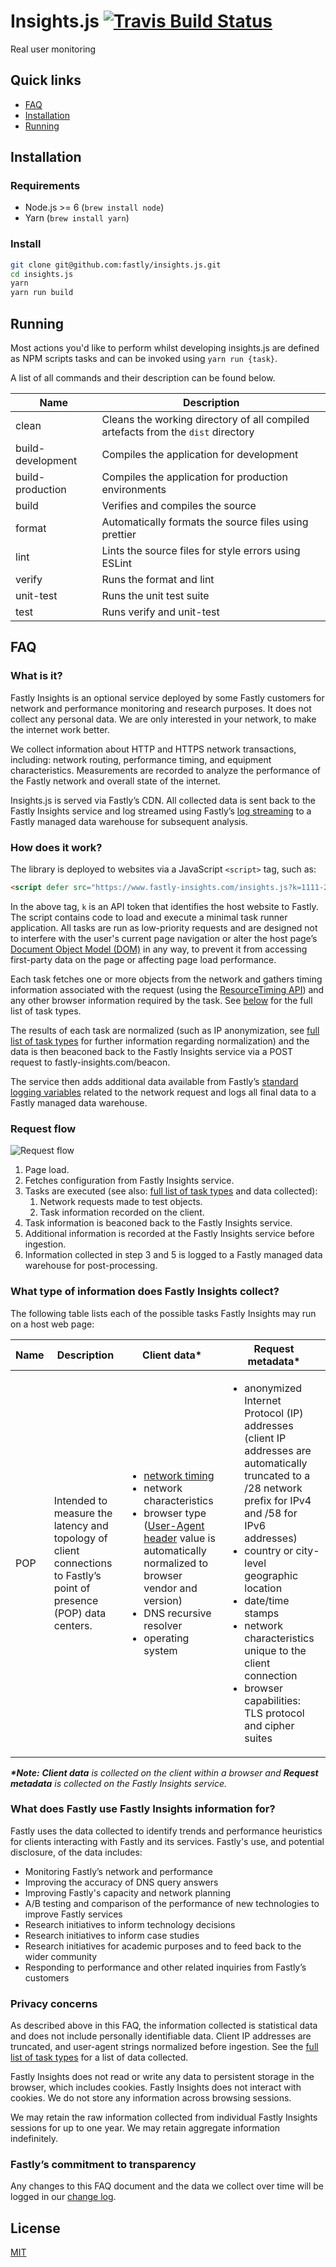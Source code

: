 # Insights.js [![Travis Build Status][travis-img]][travis]
Real user monitoring 

[travis]: https://travis-ci.com/fastly/insights.js
[travis-img]: https://travis-ci.com/fastly/insights.js.svg?token=i6WATLrpQktJR1HWpL2Y&branch=master

## Quick links
- [FAQ](#faq)
- [Installation](#installation)
- [Running](#running)

## Installation

### Requirements
- Node.js >= 6 (```brew install node```)
- Yarn (```brew install yarn```)

### Install
```sh
git clone git@github.com:fastly/insights.js.git
cd insights.js
yarn
yarn run build
```

## Running
Most actions you'd like to perform whilst developing insights.js are defined as NPM scripts tasks and can be invoked using `yarn run {task}`.

A list of all commands and their description can be found below.


Name                   | Description
-----------------------|-----------------------------
clean | Cleans the working directory of all compiled artefacts from the `dist` directory
build-development | Compiles the application for development
build-production | Compiles the application for production environments
build | Verifies and compiles the source
format | Automatically formats the source files using prettier
lint | Lints the source files for style errors using ESLint
verify | Runs the format and lint
unit-test | Runs the unit test suite
test | Runs verify and unit-test


## FAQ

### What is it?
Fastly Insights is an optional service deployed by some Fastly customers for network and performance monitoring and research purposes. It does not collect any personal data. We are only interested in your network, to make the internet work better.

We collect information about HTTP and HTTPS network transactions, including: network routing, performance timing, and equipment characteristics. Measurements are recorded to analyze the performance of the Fastly network and overall state of the internet. 

Insights.js is served via Fastly’s CDN. All collected data is sent back to the Fastly Insights service and log streamed using Fastly’s [log streaming](https://docs.fastly.com/guides/streaming-logs/) to a Fastly managed data warehouse for subsequent analysis. 

### How does it work?
The library is deployed to websites via a JavaScript `<script>` tag, such as: 

```html
<script defer src="https://www.fastly-insights.com/insights.js?k=1111-2222-3333"></script>  
```

In the above tag, `k` is an API token that identifies the host website to Fastly. The script contains code to load and execute a minimal task runner application. All tasks are run as low-priority requests and are designed not to interfere with the user's current page navigation or alter the host page’s [Document Object Model (DOM)](https://developer.mozilla.org/en-US/docs/Web/API/Document_Object_Model) in any way, to prevent it from accessing first-party data on the page or affecting page load performance. 

Each task fetches one or more objects from the network and gathers timing information associated with the request (using the [ResourceTiming API](https://w3c.github.io/resource-timing/)) and any other browser information required by the task. See [below](#what-type-of-information-does-fastly-insights-collect) for the full list of task types.

The results of each task are normalized (such as IP anonymization, see [full list of task types](#what-type-of-information-does-fastly-insights-collect) for further information regarding normalization) and the data is then beaconed back to the Fastly Insights service via a POST request to fastly-insights.com/beacon.

The service then adds additional data available from Fastly’s [standard logging variables](https://docs.fastly.com/guides/streaming-logs/useful-variables-to-log) related to the network request and logs all final data to a Fastly managed data warehouse.

### Request flow
![Request flow](https://github.com/fastly/insights.js/blob/master/doc/request-flow.png)

1. Page load.
1. Fetches configuration from Fastly Insights service.
1. Tasks are executed (see also: [full list of task types](#what-type-of-information-does-fastly-insights-collect) and data collected):
    1. Network requests made to test objects.
    1. Task information recorded on the client.
1. Task information is beaconed back to the Fastly Insights service.
1. Additional information is recorded at the Fastly Insights service before ingestion.
1. Information collected in step 3 and 5 is logged to a Fastly managed data warehouse for post-processing.

### What type of information does Fastly Insights collect?
The following table lists each of the possible tasks Fastly Insights may run on a host web page: 

<table>
    <thead>
        <tr>
            <th>Name</th>
            <th>Description</th>
            <th>Client data*</th>
            <th>Request metadata*</th>
        </tr>
    </thead>
    <tbody>
        <tr>
            <td>POP</td>
            <td>Intended to measure the latency and topology of client connections to Fastly’s point of presence (POP) data centers.</td>
            <td>
                <ul>
                    <li><a href="https://w3c.github.io/resource-timing/#performanceresourcetiming">network timing</a></li>
                    <li>network characteristics</li>
                    <li>browser type (<a href="https://developer.mozilla.org/en-US/docs/Web/HTTP/Headers/User-Agent">User-Agent header</a> value is automatically normalized to browser vendor and version)</li>
                    <li>DNS recursive resolver</li>
                    <li>operating system</li>
                <ul>
            </td>
            <td>
                <ul>
                    <li>anonymized Internet Protocol (IP) addresses (client IP addresses are automatically truncated to a /28 network prefix for IPv4 and /58 for IPv6 addresses)</li>
                    <li>country or city-level geographic location</li>
                    <li>date/time stamps</li>
                    <li>network characteristics unique to the client connection</li>
                    <li>browser capabilities: TLS protocol and cipher suites</li>
                </ul>
            </td>
        </tr>
    </tbody>
</table>

**_*Note:_**
_**Client data** is collected on the client within a browser and **Request metadata** is collected on the Fastly Insights service._

### What does Fastly use Fastly Insights information for?
Fastly uses the data collected to identify trends and performance heuristics for clients interacting with Fastly and its services. Fastly's use, and potential disclosure, of the data includes:

- Monitoring Fastly’s network and performance
- Improving the accuracy of DNS query answers
- Improving Fastly's capacity and network planning
- A/B testing and comparison of the performance of new technologies to improve Fastly services
- Research initiatives to inform technology decisions
- Research initiatives to inform case studies
- Research initiatives for academic purposes and to feed back to the wider community
- Responding to performance and other related inquiries from Fastly’s customers

### Privacy concerns
As described above in this FAQ, the information collected is statistical data and does not include personally identifiable data. Client IP addresses are truncated, and user-agent strings normalized before ingestion. See the [full list of task types](#what-type-of-information-does-fastly-insights-collect) for a list of data collected.

Fastly Insights does not read or write any data to persistent storage in the browser, which includes cookies. Fastly Insights does not interact with cookies. We do not store any information across browsing sessions.

We may retain the raw information collected from individual Fastly Insights sessions for up to one year. We may retain aggregate information indefinitely.

### Fastly’s commitment to transparency
Any changes to this FAQ document and the data we collect over time will be logged in our [change log](https://github.com/fastly/insights.js/blob/master/CHANGELOG.md).

## License
[MIT](https://github.com/fastly/insights.js/blob/master/LICENSE)
